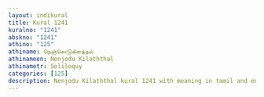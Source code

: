 ```yaml
---
layout: indikural
title: Kural 1241
kuralno: "1241"
abskno: "1241"
athino: "125"
athiname: நெஞ்சொடுகிளத்தல்
athinameen: Nenjodu Kilaththal
athinametr: Soliloquy
categories: [125]
description: Nenjodu Kilaththal kural 1241 with meaning in tamil and english 
---
```


